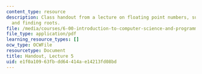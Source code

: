 ```yaml
---
content_type: resource
description: Class handout from a lecture on floating point numbers, successive refinement,
  and finding roots.
file: /media/courses/6-00-introduction-to-computer-science-and-programming-fall-2008/e1f0a10963fbdd64414ae14213fd08bd_lec5.pdf
file_type: application/pdf
learning_resource_types: []
ocw_type: OCWFile
resourcetype: Document
title: Handout, Lecture 5
uid: e1f0a109-63fb-dd64-414a-e14213fd08bd
---
```

